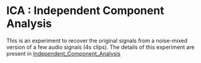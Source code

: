 # ICA : Independent Component Analysis

This is an experiment to recover the original signals from a noise-mixed version of a few audio signals (4s clips).
The details of this experiment are present in [Independent_Component_Analysis](Independent_Component_Analysis.pdf)
